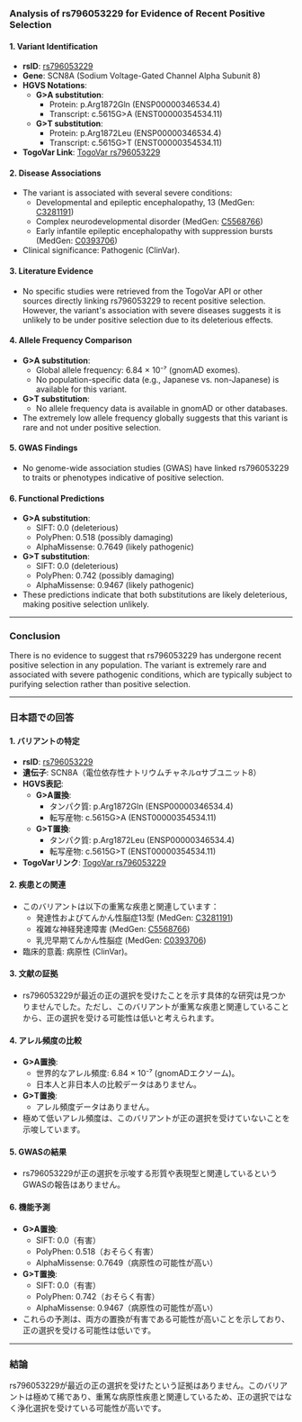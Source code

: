 ### Analysis of rs796053229 for Evidence of Recent Positive Selection

#### 1. **Variant Identification**
   - **rsID**: [rs796053229](https://identifiers.org/dbsnp/rs796053229)
   - **Gene**: SCN8A (Sodium Voltage-Gated Channel Alpha Subunit 8)
   - **HGVS Notations**:
     - **G>A substitution**: 
       - Protein: p.Arg1872Gln (ENSP00000346534.4)
       - Transcript: c.5615G>A (ENST00000354534.11)
     - **G>T substitution**:
       - Protein: p.Arg1872Leu (ENSP00000346534.4)
       - Transcript: c.5615G>T (ENST00000354534.11)
   - **TogoVar Link**: [TogoVar rs796053229](https://togovar.org/variant/12-51807101-G-A)

#### 2. **Disease Associations**
   - The variant is associated with several severe conditions:
     - Developmental and epileptic encephalopathy, 13 (MedGen: [C3281191](https://www.ncbi.nlm.nih.gov/medgen/C3281191))
     - Complex neurodevelopmental disorder (MedGen: [C5568766](https://www.ncbi.nlm.nih.gov/medgen/C5568766))
     - Early infantile epileptic encephalopathy with suppression bursts (MedGen: [C0393706](https://www.ncbi.nlm.nih.gov/medgen/C0393706))
   - Clinical significance: Pathogenic (ClinVar).

#### 3. **Literature Evidence**
   - No specific studies were retrieved from the TogoVar API or other sources directly linking rs796053229 to recent positive selection. However, the variant's association with severe diseases suggests it is unlikely to be under positive selection due to its deleterious effects.

#### 4. **Allele Frequency Comparison**
   - **G>A substitution**:
     - Global allele frequency: 6.84 × 10⁻⁷ (gnomAD exomes).
     - No population-specific data (e.g., Japanese vs. non-Japanese) is available for this variant.
   - **G>T substitution**:
     - No allele frequency data is available in gnomAD or other databases.
   - The extremely low allele frequency globally suggests that this variant is rare and not under positive selection.

#### 5. **GWAS Findings**
   - No genome-wide association studies (GWAS) have linked rs796053229 to traits or phenotypes indicative of positive selection.

#### 6. **Functional Predictions**
   - **G>A substitution**:
     - SIFT: 0.0 (deleterious)
     - PolyPhen: 0.518 (possibly damaging)
     - AlphaMissense: 0.7649 (likely pathogenic)
   - **G>T substitution**:
     - SIFT: 0.0 (deleterious)
     - PolyPhen: 0.742 (possibly damaging)
     - AlphaMissense: 0.9467 (likely pathogenic)
   - These predictions indicate that both substitutions are likely deleterious, making positive selection unlikely.

---

### Conclusion
There is no evidence to suggest that rs796053229 has undergone recent positive selection in any population. The variant is extremely rare and associated with severe pathogenic conditions, which are typically subject to purifying selection rather than positive selection.

---

### 日本語での回答

#### 1. **バリアントの特定**
   - **rsID**: [rs796053229](https://identifiers.org/dbsnp/rs796053229)
   - **遺伝子**: SCN8A（電位依存性ナトリウムチャネルαサブユニット8）
   - **HGVS表記**:
     - **G>A置換**:
       - タンパク質: p.Arg1872Gln (ENSP00000346534.4)
       - 転写産物: c.5615G>A (ENST00000354534.11)
     - **G>T置換**:
       - タンパク質: p.Arg1872Leu (ENSP00000346534.4)
       - 転写産物: c.5615G>T (ENST00000354534.11)
   - **TogoVarリンク**: [TogoVar rs796053229](https://togovar.org/variant/12-51807101-G-A)

#### 2. **疾患との関連**
   - このバリアントは以下の重篤な疾患と関連しています：
     - 発達性およびてんかん性脳症13型 (MedGen: [C3281191](https://www.ncbi.nlm.nih.gov/medgen/C3281191))
     - 複雑な神経発達障害 (MedGen: [C5568766](https://www.ncbi.nlm.nih.gov/medgen/C5568766))
     - 乳児早期てんかん性脳症 (MedGen: [C0393706](https://www.ncbi.nlm.nih.gov/medgen/C0393706))
   - 臨床的意義: 病原性 (ClinVar)。

#### 3. **文献の証拠**
   - rs796053229が最近の正の選択を受けたことを示す具体的な研究は見つかりませんでした。ただし、このバリアントが重篤な疾患と関連していることから、正の選択を受ける可能性は低いと考えられます。

#### 4. **アレル頻度の比較**
   - **G>A置換**:
     - 世界的なアレル頻度: 6.84 × 10⁻⁷ (gnomADエクソーム)。
     - 日本人と非日本人の比較データはありません。
   - **G>T置換**:
     - アレル頻度データはありません。
   - 極めて低いアレル頻度は、このバリアントが正の選択を受けていないことを示唆しています。

#### 5. **GWASの結果**
   - rs796053229が正の選択を示唆する形質や表現型と関連しているというGWASの報告はありません。

#### 6. **機能予測**
   - **G>A置換**:
     - SIFT: 0.0（有害）
     - PolyPhen: 0.518（おそらく有害）
     - AlphaMissense: 0.7649（病原性の可能性が高い）
   - **G>T置換**:
     - SIFT: 0.0（有害）
     - PolyPhen: 0.742（おそらく有害）
     - AlphaMissense: 0.9467（病原性の可能性が高い）
   - これらの予測は、両方の置換が有害である可能性が高いことを示しており、正の選択を受ける可能性は低いです。

---

### 結論
rs796053229が最近の正の選択を受けたという証拠はありません。このバリアントは極めて稀であり、重篤な病原性疾患と関連しているため、正の選択ではなく浄化選択を受けている可能性が高いです。